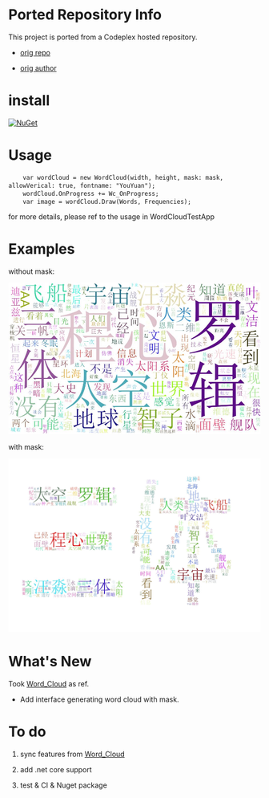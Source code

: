 # Ported Repository Info

This project is ported from a Codeplex hosted repository.

* [orig repo](http://wordcloud.codeplex.com/)

* [orig author](http://www.codeplex.com/site/users/view/briancullen)

# install

[![NuGet](https://img.shields.io/nuget/v/WordCloudSharp.svg)](https://www.nuget.org/packages/WordCloudSharp)

# Usage

```
    var wordCloud = new WordCloud(width, height, mask: mask, allowVerical: true, fontname: "YouYuan");
    wordCloud.OnProgress += Wc_OnProgress;
    var image = wordCloud.Draw(Words, Frequencies);
```

for more details, please ref to the usage in WordCloudTestApp

# Examples

without mask: 

![alt text][without]

[without]: https://github.com/AmmRage/WordCloudSharp/blob/master/images/exmaple.jpg "without mask"

with mask: 

![alt text][with]

[with]: https://github.com/AmmRage/WordCloudSharp/blob/master/images/example_with_mask.jpg "with mask"

# What's New
Took [Word_Cloud](https://github.com/amueller/word_cloud) as ref.

* Add interface generating word cloud with mask.

# To do

1. sync features from [Word_Cloud](https://github.com/amueller/word_cloud)

2. add .net core support

3. test & CI & Nuget package


